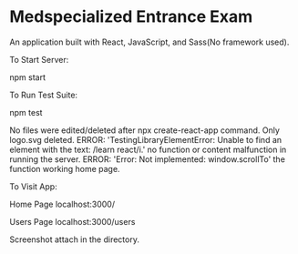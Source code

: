 # Medspecialized Entrance Exam

An application built with React, JavaScript, and Sass(No framework used).

To Start Server:

npm start

To Run Test Suite:

npm test

No files were edited/deleted after npx create-react-app command. Only logo.svg deleted.
ERROR: 'TestingLibraryElementError: Unable to find an element with the text: /learn react/i.' no function or content malfunction in running the server.
ERROR: 'Error: Not implemented: window.scrollTo' the function working home page.

To Visit App:

Home Page
localhost:3000/

Users Page
localhost:3000/users

Screenshot attach in the directory.